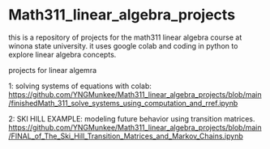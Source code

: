# Math311_linear_algebra_projects

this is a repository of projects for the math311 linear algebra course at winona state university. it uses google colab and coding in python to explore linear algebra concepts.

projects for linear algemra

1: solving systems of equations with colab:
https://github.com/YNGMunkee/Math311_linear_algebra_projects/blob/main/finishedMath_311_solve_systems_using_computation_and_rref.ipynb

2: SKI HILL EXAMPLE: modeling future behavior using transition matrices.
https://github.com/YNGMunkee/Math311_linear_algebra_projects/blob/main/FINAL_of_The_Ski_Hill_Transition_Matrices_and_Markov_Chains.ipynb
